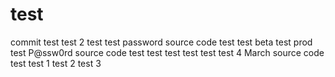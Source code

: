 # test
commit test
test 2
test
test
password source code
test 
test beta
test prod
test
P@ssw0rd
source code
test test
test test test
test 4 March
source code
test
test 1
test 2
test 3
